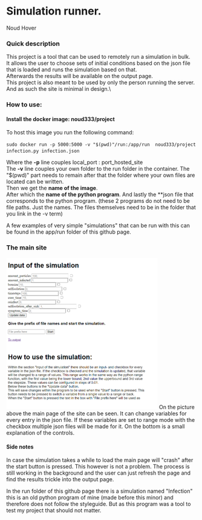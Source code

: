 # Simulation runner.
Noud Hover

### Quick description
This project is a tool that can be used to remotely run a simulation in bulk. \
It allows the user to choose sets of initial conditions based on the json file that is loaded and runs the simulation based on that. \
Afterwards the results will be available on the output page. \
This project is also meant to be used by only the person running the server. And as such the site is minimal in design.\

### How to use:
#### Install the docker image: noud333/project

To host this image you run the following command:

`sudo docker run -p 5000:5000
 -v "$(pwd)"/run:/app/run 
 noud333/project 
 infection.py
 infection.json`

 Where the **-p** line couples local_port : port_hosted_site\
 The **-v** line couples your own folder to the run folder in the container. The "$(pwd)" part needs to remain after that the folder where your own files are located can be written.\
 Then we get the **name of the image**.\
 After which the **name of the python program**. And lastly the **json file that corresponds to the python program. (these 2 programs do not need to be file paths. Just the names. The files themselves need to be in the folder that you link in the -v term)

 A few examples of very simple "simulations" that can be run with this can be found in the app/run folder of this github page. 

### The main site
<img src="doc/final_project.png" width="400">
On the picture above the main page of the site can be seen. It can change variables for every entry in the json file. If these variables are set to range mode with the checkbox multiple json files will be made for it. On the bottom is a small explanation of the controls.

 #### Side notes
 In case the simulation takes a while to load the main page will "crash" after the start button is pressed. This however is not a problem. The process is still working in the background and the user can just refresh the page and find the results trickle into the output page.

 In the run folder of this github page there is a simulation named "Infection" this is an old python program of mine (made before this minor) and therefore does not follow the styleguide. But as this program was a tool to test my project that should not matter.